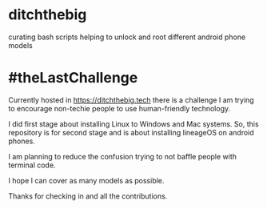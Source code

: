 # ditchthebig
curating bash scripts helping to unlock and root different android phone models

# #theLastChallenge
Currently hosted in https://ditchthebig.tech there is a challenge I am trying to encourage non-techie people to use human-friendly technology.

I did first stage about installing Linux to Windows and Mac systems. So, this repository is for second stage and is about
installing lineageOS on android phones. 

I am planning to reduce the confusion trying to not baffle people with terminal code. 

I hope I can cover as many models as possible.

Thanks for checking in and all the contributions. 
